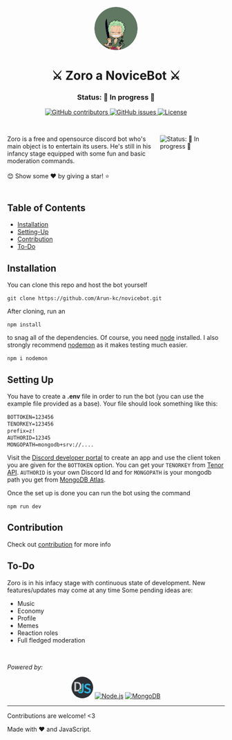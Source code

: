 <p align="center">
    <img src="assets/zoro.png" alt="Logo" height=100rem width=100rem  style="border-radius:50%">
    <h1 align="center">⚔️ Zoro a NoviceBot ⚔️</h1>
    <h3 align="center">Status: 🚀 In progress 🚀</h3>
</p>

<p align="center">
    <a href="">
      <img alt="GitHub contributors" src="https://img.shields.io/github/contributors/Arun-kc/novicebot?color=green&logo=github&style=for-the-badge" />
    </a>
    <a href="">
      <img alt="GitHub issues" src="https://img.shields.io/github/issues/Arun-kc/novicebot?color=yellow&logo=github&style=for-the-badge" />
    </a>
    <a href="">
      <img alt="License" src="https://img.shields.io/github/license/Arun-kc/novicebot?logo=github&style=for-the-badge" />
    </a>
</p>

<br>

<p>
      <img align="right" height=150rem width=150rem alt="Status: 🚀 In progress 🚀" src="https://media.giphy.com/media/YnvdzzjwKpgW9gAHq4/giphy.gif" />

</p>
Zoro is a free and opensource discord bot who's main object is to entertain its users. He's still in his infancy stage equipped with some fun and basic moderation commands. 
<br><br>
😊 Show some ❤️ by giving a star! ⭐
<br><br>


## Table of Contents
- [Installation](https://github.com/Arun-kc/novicebot#Installation)
- [Setting-Up](https://github.com/Arun-kc/novicebot#Setting-Up)
- [Contribution](https://github.com/Arun-kc/novicebot#Contribution)
- [To-Do](https://github.com/Arun-kc/novicebot#To-Do)

## Installation

You can clone this repo and host the bot yourself
```
git clone https://github.com/Arun-kc/novicebot.git
```
After cloning, run an
```
npm install
```
to snag all of the dependencies. Of course, you need [node](https://nodejs.org/en/) installed. I also strongly recommend [nodemon](https://www.npmjs.com/package/nodemon) as it makes testing much easier.
```
npm i nodemon
```

## Setting Up

You have to create a **.env** file in order to run the bot (you can use the example file provided as a base). Your file should look something like this:

```
BOTTOKEN=123456
TENORKEY=123456
prefix=z!
AUTHORID=12345
MONGOPATH=mongodb+srv://....
```
Visit the [Discord developer portal](https://discord.com/developers/applications/) to create an app and use the client token you are given for the `BOTTOKEN` option. You can get your `TENORKEY` from [Tenor API](https://tenor.com/gifapi/documentation#quickstart). `AUTHORID` is your own Discord Id and for `MONGOPATH` is your mongodb path you get from [MongoDB Atlas](https://docs.atlas.mongodb.com/getting-started/).

Once the set up is done you can run the bot using the command 
```
npm run dev
```

## Contribution

Check out [contribution](https://github.com/Arun-kc/novicebot/blob/main/CONTRIBUTING.md) for more info

## To-Do

Zoro is in his infacy stage with continuous state of development. New features/updates may come at any time
Some pending ideas are:
- Music
- Economy
- Profile
- Memes
- Reaction roles
- Full fledged moderation

<br>

*Powered by:* 
<p align="center">
<a href="https://discord.js.org/#/" title="Node.js"><img src="assets/discordjs.png" alt="Discord.js" width="50px" height="50px"  style="border-radius:50%"></a>
<a href="https://nodejs.org/" title="Node.js"><img src="https://github.com/get-icon/geticon/raw/master/icons/nodejs-icon.svg" alt="Node.js" width="50px" height="50px"></a>
<a href="https://www.mongodb.org/" title="MongoDB"><img src="https://github.com/get-icon/geticon/raw/master/icons/mongodb-icon.svg" alt="MongoDB" width="50px" height="50px"></a>
</p>


---

Contributions are welcome! <3 

Made with :heart: and JavaScript.
</p>